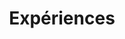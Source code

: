 ---
widget: featurette # As of v5.8-dev, 'featurette' is renamed 'features'
headless: true  # This file represents a page section.

# Put Your Section Options Here (title, background, etc.) ...
title: Expériences
subtitle:
weight: 55 # The position of section on page

# Showcase personal skills or business features.
# Add/remove as many `feature` blocks below as you like.
# For available icons, see: https://wowchemy.com/docs/page-builder/#icons
feature:
  - icon: headphones
    icon_pack: fas
    name: Son immersif
    description: 80%
  - icon: microphone
    icon_pack: fas
    name: Enregistrement et mixage
    description: 100%
  - icon: code
    icon_pack: fas
    name: Programmation audio
    description: 10%
---